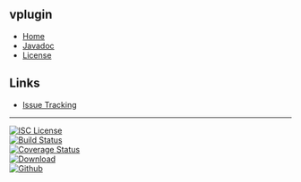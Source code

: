 ## vplugin
- [Home]()
- [Javadoc](docs/javadoc)
- [License](#docs/LICENSE)

## Links
- [Issue Tracking](https://github.com/nwillc/jdk8-tostring/issues)

--------
[![ISC License](https://img.shields.io/badge/license-ISC-green.svg?style=flat)](https://tldrlegal.com/license/-isc-license)
<br/>
[![Build Status](https://travis-ci.org/nwillc/jdk8-tostring.svg?branch=master)](https://travis-ci.org/nwillc/jdk8-tostring)
<br/>
[![Coverage Status](https://coveralls.io/repos/nwillc/jdk8-tostring/badge.svg?branch=master)](https://coveralls.io/r/nwillc/jdk8-tostring?branch=master)
<br/>
[![Download](https://repo-redirect.herokuapp.com/shield/jcenter?group=com.github.nwillc&package=ToString)](https://repo-redirect.herokuapp.com/homepage/jcenter?group=com.github.nwillc&package=ToString&path=nwillc/maven/jdk8-tostring)
<br/>
[![Github](https://repo-redirect.herokuapp.com/shield/github)](https://repo-redirect.herokuapp.com/homepage/github?path=nwillc&package=jdk8-tostring)
